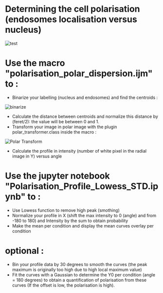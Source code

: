 # Determining the cell polarisation (endosomes localisation versus nucleus)
![test](https://user-images.githubusercontent.com/41480459/186089158-055e6063-6655-4905-8c3a-ea8225ca5416.jpg)

# Use the macro "polarisation_polar_dispersion.ijm" to :
- Binarize your labelling (nucleus and endosomes) and find the centroids :

![binarize](https://user-images.githubusercontent.com/41480459/186090516-4a8c6b34-f171-43f1-b751-d890f9dccca8.jpg)
- Calculate the distance between centroids and normalize this distance by (feret/2): the value will be between 0 and 1.
- Transform your image in polar image with the plugin polar_transformer.class inside the macro :

![Polar Transform](https://user-images.githubusercontent.com/41480459/186090698-c9b6ac73-9e67-4e7a-acad-1db4ed5c0fc8.jpg)
- Calculate the profile in intensity (number of white pixel in the radial image in Y) versus angle

# Use the jupyter notebook "Polarisation_Profile_Lowess_STD.ipynb" to :
- Use Lowess function to remove high peak (smothing)
- Normalize your profile in X (shift the max intensity to 0 (angle) and from -180 to 180) and Intensity by the sum to obtain probability
- Make the mean per condition and display the mean curves overlay per condition 


# optional :
- Bin your profile data by 30 degrees to smooth the curves (the peak maximum is originally too high due to high local maximum value)
- Fit the curves with a Gaussian to determine the Y0 per condition (angle = 180 degrees) to obtain a quantification of polarisation from these curves
(If the offset is low, the polarisation is high).

